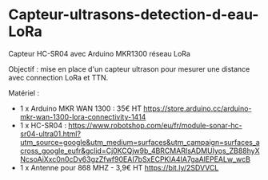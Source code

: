 # Capteur-ultrasons-detection-d-eau-LoRa
Capteur HC-SR04 avec Arduino MKR1300 réseau LoRa

Objectif : mise en place d'un capteur ultrason pour mesurer une distance avec connection LoRa et TTN. 

Matériel : 

- 1 x Arduino MKR WAN 1300 : 35€ HT https://store.arduino.cc/arduino-mkr-wan-1300-lora-connectivity-1414
- 1 x HC-SR04 : https://www.robotshop.com/eu/fr/module-sonar-hc-sr04-ultra01.html?utm_source=google&utm_medium=surfaces&utm_campaign=surfaces_across_google_eufr&gclid=Cj0KCQjw9b_4BRCMARIsADMUIyos_ZB88hyXNcsoAiXxc0n0cDv63gzZfwf90EAI7bSxECPKIA4IA7gaAlEPEALw_wcB
- 1 x Antenne pour 868 MHZ - 3,9€ HT https://bit.ly/2SDVVCL

